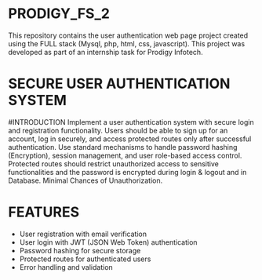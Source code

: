 # PRODIGY_FS_2
This repository contains the user authentication web page project created using the FULL stack (Mysql, php, html, css, javascript). This project was developed as part of an internship task for Prodigy Infotech.

# SECURE USER AUTHENTICATION SYSTEM
#INTRODUCTION
Implement a user authentication system with secure login and registration functionality. Users should be able to sign up for an account, log in securely, and access protected routes only after successful authentication. Use standard mechanisms to handle password hashing (Encryption), session management, and user role-based access control. Protected routes should restrict unauthorized access to sensitive functionalities and the password is encrypted during login & logout and in Database. Minimal Chances of Unauthorization.

# FEATURES
<ul>
<li>User registration with email verification</li>
<li>User login with JWT (JSON Web Token) authentication</li>
<li>Password hashing for secure storage</li>
<li>Protected routes for authenticated users</li>
<li>Error handling and validation</li>
</ul>

